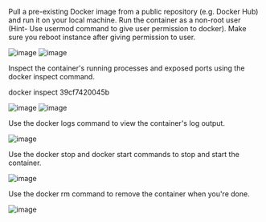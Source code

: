 Pull a pre-existing Docker image from a public repository (e.g. Docker Hub) and run it on your local machine. Run the container as a non-root user (Hint- Use usermod  command to give user permission to docker). Make sure you reboot instance after giving permission to user.

![image](https://github.com/seematripathi/90DaysOfDevOps/assets/33751911/2c3ea9da-5dee-4e55-b1cf-c9ba9a87f31a)
![image](https://github.com/seematripathi/90DaysOfDevOps/assets/33751911/395e9a8a-fba1-4b71-9404-bdc681f47706)


Inspect the container's running processes and exposed ports using the docker inspect command.


docker inspect 39cf7420045b

![image](https://github.com/seematripathi/90DaysOfDevOps/assets/33751911/90cf3a88-309e-462d-b011-ac470c3a3ae1)
![image](https://github.com/seematripathi/90DaysOfDevOps/assets/33751911/ef6a94e7-7ab9-467b-9cbf-59d4c8771824)


Use the docker logs command to view the container's log output.

![image](https://github.com/seematripathi/90DaysOfDevOps/assets/33751911/c624fd45-aff3-4ead-b66f-e4c549c89ed4)


Use the docker stop and docker start commands to stop and start the container.


![image](https://github.com/seematripathi/90DaysOfDevOps/assets/33751911/eee87eba-574d-4ad3-a1af-411aa4c5b0eb)

Use the docker rm command to remove the container when you're done.

![image](https://github.com/seematripathi/90DaysOfDevOps/assets/33751911/c35458b8-b700-42ba-aed3-77baf1b9d06d)
